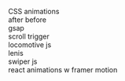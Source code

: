 CSS animations  
after before  
gsap  
scroll trigger  
locomotive js  
lenis  
swiper js   
react animations w framer motion

